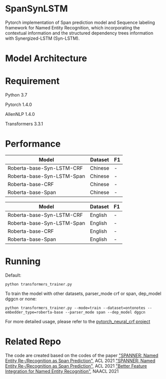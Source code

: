 # SpanSynLSTM
Pytorch implementation of Span prediction model and Sequence labeling framework for Named Entity Recognition, which incorporating the contextual information and the structured dependency trees information with Synergized-LSTM (Syn-LSTM).

# Model Architecture

# Requirement
Python 3.7

Pytorch 1.4.0

AllenNLP 1.4.0

Transformers 3.3.1

# Performance

| Model  | Dataset | F1 |
| ------------- | ------------- |------------- |
| Roberta-base-Syn-LSTM-CRF  | Chinese  |  -  |
| Roberta-base-Syn-LSTM-Span | Chinese  |  -  |
| Roberta-base-CRF  | Chinese  | - |
| Roberta-base-Span  | Chinese  | - |

| Model  | Dataset | F1 |
| ------------- | ------------- |------------- |
| Roberta-base-Syn-LSTM-CRF  | English  |  -  |
| Roberta-base-Syn-LSTM-Span | English  |  -  |
| Roberta-base-CRF  | English  | - |
| Roberta-base-Span  | English  | - |

# Running
Default:

    python transformers_trainer.py
    
To train the model with other datasets, parser_mode crf or span, dep_model dggcn or none:

    python transformers_trainer.py --mode=train --dataset=ontonotes --embedder_type=roberta-base --parser_mode span --dep_model dggcn

For more detailed usage, please refer to the [pytorch_neural_crf project](https://github.com/allanj/pytorch_neural_crf)

# Related Repo
The code are created based on the codes of the paper ["SPANNER: Named Entity Re-/Recognition as Span Prediction"](https://github.com/neulab/spanner), ACL 2021
["SPANNER: Named Entity Re-/Recognition as Span Prediction"](https://github.com/neulab/spanner), ACL 2021
["Better Feature Integration for Named Entity Recognition"](https://github.com/xuuuluuu/SynLSTM-for-NER?tab=readme-ov-file#related-repo), NAACL 2021

